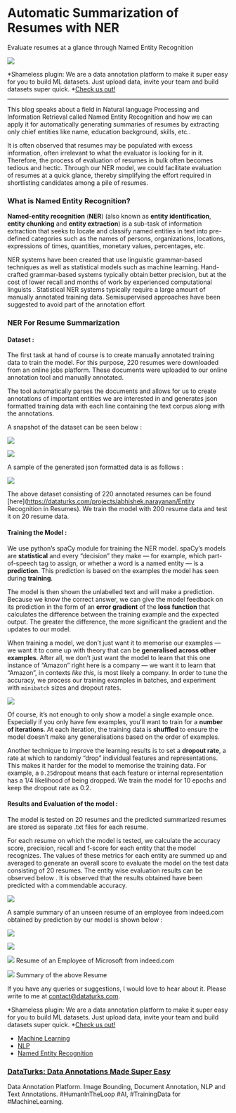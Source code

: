 # Automatic Summarization of Resumes with NER


Evaluate resumes at a glance through Named Entity Recognition

![](https://cdn-images-1.medium.com/max/1600/1*-FxcRx8fSgtr6fhMQ_pUdw.png)

*Shameless plugin: We are a data annotation platform to make it super easy for
you to build ML datasets. Just upload data, invite your team and build datasets
super quick. *[Check us out!](https://www.dataturks.com/)

*****
This blog speaks about a field in Natural language Processing and Information
Retrieval called Named Entity Recognition and how we can apply it for
automatically generating summaries of resumes by extracting only chief entities
like name, education background, skills, etc..

It is often observed that resumes may be populated with excess information,
often irrelevant to what the evaluator is looking for in it. Therefore, the
process of evaluation of resumes in bulk often becomes tedious and hectic.
Through our NER model, we could facilitate evaluation of resumes at a quick
glance, thereby simplifying the effort required in shortlisting candidates among
a pile of resumes.

### What is Named Entity Recognition?

**Named-entity recognition** (**NER**) (also known as **entity identification**,
**entity chunking** and **entity extraction**) is a sub-task of information
extraction that seeks to locate and classify named entities in text into
pre-defined categories such as the names of persons, organizations, locations,
expressions of times, quantities, monetary values, percentages, etc.

NER systems have been created that use linguistic grammar-based techniques as
well as statistical models such as machine learning. Hand-crafted grammar-based
systems typically obtain better precision, but at the cost of lower recall and
months of work by experienced computational linguists . Statistical NER systems
typically require a large amount of manually annotated training data.
Semisupervised approaches have been suggested to avoid part of the annotation
effort

### NER For Resume Summarization

#### Dataset :

The first task at hand of course is to create manually annotated training data
to train the model. For this purpose, 220 resumes were downloaded from an online
jobs platform. These documents were uploaded to our online annotation tool and
manually annotated.

The tool automatically parses the documents and allows for us to create
annotations of important entities we are interested in and generates json
formatted training data with each line containing the text corpus along with the
annotations.

A snapshot of the dataset can be seen below :

![](https://cdn-images-1.medium.com/max/1600/1*vElncAMvCKZW__k54-yUaQ.png)

![](https://cdn-images-1.medium.com/max/1600/1*To9SfGPmn9Y26ANJz30UxA.png)

A sample of the generated json formatted data is as follows :

![](https://cdn-images-1.medium.com/max/1600/1*Z8WDPba2EAWOKbHnC651kw.png)

The above dataset consisting of 220 annotated resumes can be found
[here](https://dataturks.com/projects/abhishek.narayanan/Entity Recognition in
Resumes). We train the model with 200 resume data and test it on 20 resume data.

#### Training the Model :

We use python’s spaCy module for training the NER model. spaCy’s models are
**statistical** and every “decision” they make — for example, which
part-of-speech tag to assign, or whether a word is a named entity — is a
**prediction**. This prediction is based on the examples the model has seen
during **training**.

The model is then shown the unlabelled text and will make a prediction. Because
we know the correct answer, we can give the model feedback on its prediction in
the form of an **error gradient** of the **loss function** that calculates the
difference between the training example and the expected output. The greater the
difference, the more significant the gradient and the updates to our model.

When training a model, we don’t just want it to memorise our examples — we want
it to come up with theory that can be **generalised across other examples**.
After all, we don’t just want the model to learn that this one instance of
“Amazon” right here is a company — we want it to learn that “Amazon”, in
contexts *like this*, is most likely a company. In order to tune the accuracy,
we process our training examples in batches, and experiment with `minibatch`
sizes and dropout rates.

![](https://cdn-images-1.medium.com/max/1600/1*d_n3GrPdcXHR5TS69k-Ylg.png)

Of course, it’s not enough to only show a model a single example once.
Especially if you only have few examples, you’ll want to train for a **number of
iterations**. At each iteration, the training data is **shuffled** to ensure the
model doesn’t make any generalisations based on the order of examples.

Another technique to improve the learning results is to set a **dropout rate**,
a rate at which to randomly “drop” individual features and representations. This
makes it harder for the model to memorise the training data. For example, a
`0.25`dropout means that each feature or internal representation has a 1/4
likelihood of being dropped. We train the model for 10 epochs and keep the
dropout rate as 0.2.

#### Results and Evaluation of the model :

The model is tested on 20 resumes and the predicted summarized resumes are
stored as separate .txt files for each resume.

For each resume on which the model is tested, we calculate the accuracy score,
precision, recall and f-score for each entity that the model recognizes. The
values of these metrics for each entity are summed up and averaged to generate
an overall score to evaluate the model on the test data consisting of 20
resumes. The entity wise evaluation results can be observed below . It is
observed that the results obtained have been predicted with a commendable
accuracy.

![](https://cdn-images-1.medium.com/max/1600/1*exVBjbxgV_XSUb_AH4kxzg.png)

A sample summary of an unseen resume of an employee from indeed.com obtained by
prediction by our model is shown below :

![](https://cdn-images-1.medium.com/max/800/1*bPAX5IlB8HkterKYv3IijQ.png)

![](https://cdn-images-1.medium.com/max/800/1*DUTGplvftb69cvUKSAzwJQ.png)

![](https://cdn-images-1.medium.com/max/1200/1*dJ1Ns1CXRgGV_woMxquJVw.png)
<span class="figcaption_hack">Resume of an Employee of Microsoft from indeed.com</span>

![](https://cdn-images-1.medium.com/max/1600/1*eZpeU5I-btKMTylfV3nEEA.png)
<span class="figcaption_hack">Summary of the above Resume</span>

If you have any queries or suggestions, I would love to hear about it. Please
write to me at contact@dataturks.com.



*Shameless plugin: We are a data annotation platform to make it super easy for
you to build ML datasets. Just upload data, invite your team and build datasets
super quick. *[Check us out!](https://dataturks.com/index.php)

* [Machine Learning](https://medium.com/tag/machine-learning?source=post)
* [NLP](https://medium.com/tag/nlp?source=post)
* [Named Entity
Recognition](https://medium.com/tag/named-entity-recognition?source=post)

 ### [DataTurks: Data Annotations Made Super Easy](https://medium.com/@dataturks)

Data Annotation Platform. Image Bounding, Document Annotation, NLP and Text
Annotations. #HumanInTheLoop #AI, #TrainingData for #MachineLearning.

